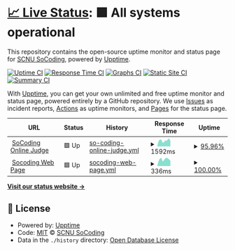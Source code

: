 # [📈 Live Status](https://status.socoding.cn): <!--live status--> **🟩 All systems operational**

This repository contains the open-source uptime monitor and status page for [SCNU SoCoding](https://socoding.cn), powered by [Upptime](https://github.com/upptime/upptime).

[![Uptime CI](https://github.com/scnu-socoding/status/workflows/Uptime%20CI/badge.svg)](https://github.com/scnu-socoding/status/actions?query=workflow%3A%22Uptime+CI%22)
[![Response Time CI](https://github.com/scnu-socoding/status/workflows/Response%20Time%20CI/badge.svg)](https://github.com/scnu-socoding/status/actions?query=workflow%3A%22Response+Time+CI%22)
[![Graphs CI](https://github.com/scnu-socoding/status/workflows/Graphs%20CI/badge.svg)](https://github.com/scnu-socoding/status/actions?query=workflow%3A%22Graphs+CI%22)
[![Static Site CI](https://github.com/scnu-socoding/status/workflows/Static%20Site%20CI/badge.svg)](https://github.com/scnu-socoding/status/actions?query=workflow%3A%22Static+Site+CI%22)
[![Summary CI](https://github.com/scnu-socoding/status/workflows/Summary%20CI/badge.svg)](https://github.com/scnu-socoding/status/actions?query=workflow%3A%22Summary+CI%22)

With [Upptime](https://upptime.js.org), you can get your own unlimited and free uptime monitor and status page, powered entirely by a GitHub repository. We use [Issues](https://github.com/scnu-socoding/status/issues) as incident reports, [Actions](https://github.com/scnu-socoding/status/actions) as uptime monitors, and [Pages](https://status.socoding.cn) for the status page.

<!--start: status pages-->
<!-- This summary is generated by Upptime (https://github.com/upptime/upptime) -->
<!-- Do not edit this manually, your changes will be overwritten -->
<!-- prettier-ignore -->
| URL | Status | History | Response Time | Uptime |
| --- | ------ | ------- | ------------- | ------ |
| <img alt="" src="https://icons.duckduckgo.com/ip3/oj.socoding.cn.ico" height="13"> [SoCoding Online Judge](https://oj.socoding.cn/) | 🟩 Up | [so-coding-online-judge.yml](https://github.com/scnu-socoding/status/commits/HEAD/history/so-coding-online-judge.yml) | <details><summary><img alt="Response time graph" src="./graphs/so-coding-online-judge/response-time-week.png" height="20"> 1592ms</summary><br><a href="https://status.socoding.cn/history/so-coding-online-judge"><img alt="Response time 1069" src="https://img.shields.io/endpoint?url=https%3A%2F%2Fraw.githubusercontent.com%2Fscnu-socoding%2Fstatus%2FHEAD%2Fapi%2Fso-coding-online-judge%2Fresponse-time.json"></a><br><a href="https://status.socoding.cn/history/so-coding-online-judge"><img alt="24-hour response time 3212" src="https://img.shields.io/endpoint?url=https%3A%2F%2Fraw.githubusercontent.com%2Fscnu-socoding%2Fstatus%2FHEAD%2Fapi%2Fso-coding-online-judge%2Fresponse-time-day.json"></a><br><a href="https://status.socoding.cn/history/so-coding-online-judge"><img alt="7-day response time 1592" src="https://img.shields.io/endpoint?url=https%3A%2F%2Fraw.githubusercontent.com%2Fscnu-socoding%2Fstatus%2FHEAD%2Fapi%2Fso-coding-online-judge%2Fresponse-time-week.json"></a><br><a href="https://status.socoding.cn/history/so-coding-online-judge"><img alt="30-day response time 1207" src="https://img.shields.io/endpoint?url=https%3A%2F%2Fraw.githubusercontent.com%2Fscnu-socoding%2Fstatus%2FHEAD%2Fapi%2Fso-coding-online-judge%2Fresponse-time-month.json"></a><br><a href="https://status.socoding.cn/history/so-coding-online-judge"><img alt="1-year response time 1069" src="https://img.shields.io/endpoint?url=https%3A%2F%2Fraw.githubusercontent.com%2Fscnu-socoding%2Fstatus%2FHEAD%2Fapi%2Fso-coding-online-judge%2Fresponse-time-year.json"></a></details> | <details><summary><a href="https://status.socoding.cn/history/so-coding-online-judge">95.96%</a></summary><a href="https://status.socoding.cn/history/so-coding-online-judge"><img alt="All-time uptime 99.79%" src="https://img.shields.io/endpoint?url=https%3A%2F%2Fraw.githubusercontent.com%2Fscnu-socoding%2Fstatus%2FHEAD%2Fapi%2Fso-coding-online-judge%2Fuptime.json"></a><br><a href="https://status.socoding.cn/history/so-coding-online-judge"><img alt="24-hour uptime 97.85%" src="https://img.shields.io/endpoint?url=https%3A%2F%2Fraw.githubusercontent.com%2Fscnu-socoding%2Fstatus%2FHEAD%2Fapi%2Fso-coding-online-judge%2Fuptime-day.json"></a><br><a href="https://status.socoding.cn/history/so-coding-online-judge"><img alt="7-day uptime 95.96%" src="https://img.shields.io/endpoint?url=https%3A%2F%2Fraw.githubusercontent.com%2Fscnu-socoding%2Fstatus%2FHEAD%2Fapi%2Fso-coding-online-judge%2Fuptime-week.json"></a><br><a href="https://status.socoding.cn/history/so-coding-online-judge"><img alt="30-day uptime 98.76%" src="https://img.shields.io/endpoint?url=https%3A%2F%2Fraw.githubusercontent.com%2Fscnu-socoding%2Fstatus%2FHEAD%2Fapi%2Fso-coding-online-judge%2Fuptime-month.json"></a><br><a href="https://status.socoding.cn/history/so-coding-online-judge"><img alt="1-year uptime 99.79%" src="https://img.shields.io/endpoint?url=https%3A%2F%2Fraw.githubusercontent.com%2Fscnu-socoding%2Fstatus%2FHEAD%2Fapi%2Fso-coding-online-judge%2Fuptime-year.json"></a></details>
| <img alt="" src="https://icons.duckduckgo.com/ip3/socoding.cn.ico" height="13"> [Socoding Web Page](https://socoding.cn/) | 🟩 Up | [socoding-web-page.yml](https://github.com/scnu-socoding/status/commits/HEAD/history/socoding-web-page.yml) | <details><summary><img alt="Response time graph" src="./graphs/socoding-web-page/response-time-week.png" height="20"> 336ms</summary><br><a href="https://status.socoding.cn/history/socoding-web-page"><img alt="Response time 354" src="https://img.shields.io/endpoint?url=https%3A%2F%2Fraw.githubusercontent.com%2Fscnu-socoding%2Fstatus%2FHEAD%2Fapi%2Fsocoding-web-page%2Fresponse-time.json"></a><br><a href="https://status.socoding.cn/history/socoding-web-page"><img alt="24-hour response time 260" src="https://img.shields.io/endpoint?url=https%3A%2F%2Fraw.githubusercontent.com%2Fscnu-socoding%2Fstatus%2FHEAD%2Fapi%2Fsocoding-web-page%2Fresponse-time-day.json"></a><br><a href="https://status.socoding.cn/history/socoding-web-page"><img alt="7-day response time 336" src="https://img.shields.io/endpoint?url=https%3A%2F%2Fraw.githubusercontent.com%2Fscnu-socoding%2Fstatus%2FHEAD%2Fapi%2Fsocoding-web-page%2Fresponse-time-week.json"></a><br><a href="https://status.socoding.cn/history/socoding-web-page"><img alt="30-day response time 336" src="https://img.shields.io/endpoint?url=https%3A%2F%2Fraw.githubusercontent.com%2Fscnu-socoding%2Fstatus%2FHEAD%2Fapi%2Fsocoding-web-page%2Fresponse-time-month.json"></a><br><a href="https://status.socoding.cn/history/socoding-web-page"><img alt="1-year response time 354" src="https://img.shields.io/endpoint?url=https%3A%2F%2Fraw.githubusercontent.com%2Fscnu-socoding%2Fstatus%2FHEAD%2Fapi%2Fsocoding-web-page%2Fresponse-time-year.json"></a></details> | <details><summary><a href="https://status.socoding.cn/history/socoding-web-page">100.00%</a></summary><a href="https://status.socoding.cn/history/socoding-web-page"><img alt="All-time uptime 99.99%" src="https://img.shields.io/endpoint?url=https%3A%2F%2Fraw.githubusercontent.com%2Fscnu-socoding%2Fstatus%2FHEAD%2Fapi%2Fsocoding-web-page%2Fuptime.json"></a><br><a href="https://status.socoding.cn/history/socoding-web-page"><img alt="24-hour uptime 100.00%" src="https://img.shields.io/endpoint?url=https%3A%2F%2Fraw.githubusercontent.com%2Fscnu-socoding%2Fstatus%2FHEAD%2Fapi%2Fsocoding-web-page%2Fuptime-day.json"></a><br><a href="https://status.socoding.cn/history/socoding-web-page"><img alt="7-day uptime 100.00%" src="https://img.shields.io/endpoint?url=https%3A%2F%2Fraw.githubusercontent.com%2Fscnu-socoding%2Fstatus%2FHEAD%2Fapi%2Fsocoding-web-page%2Fuptime-week.json"></a><br><a href="https://status.socoding.cn/history/socoding-web-page"><img alt="30-day uptime 100.00%" src="https://img.shields.io/endpoint?url=https%3A%2F%2Fraw.githubusercontent.com%2Fscnu-socoding%2Fstatus%2FHEAD%2Fapi%2Fsocoding-web-page%2Fuptime-month.json"></a><br><a href="https://status.socoding.cn/history/socoding-web-page"><img alt="1-year uptime 99.99%" src="https://img.shields.io/endpoint?url=https%3A%2F%2Fraw.githubusercontent.com%2Fscnu-socoding%2Fstatus%2FHEAD%2Fapi%2Fsocoding-web-page%2Fuptime-year.json"></a></details>

<!--end: status pages-->

[**Visit our status website →**](https://status.socoding.cn)

## 📄 License

- Powered by: [Upptime](https://github.com/upptime/upptime)
- Code: [MIT](./LICENSE) © [SCNU SoCoding](https://socoding.cn)
- Data in the `./history` directory: [Open Database License](https://opendatacommons.org/licenses/odbl/1-0/)
